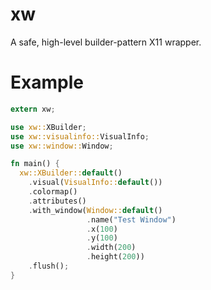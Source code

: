 # xw
A safe, high-level builder-pattern X11 wrapper.

# Example
```rust
extern xw;

use xw::XBuilder;
use xw::visualinfo::VisualInfo;
use xw::window::Window;

fn main() {
  xw::XBuilder::default()
    .visual(VisualInfo::default())
    .colormap()
    .attributes()
    .with_window(Window::default()
                 .name("Test Window")
                 .x(100)
                 .y(100)
                 .width(200)
                 .height(200))
    .flush();
}
```
